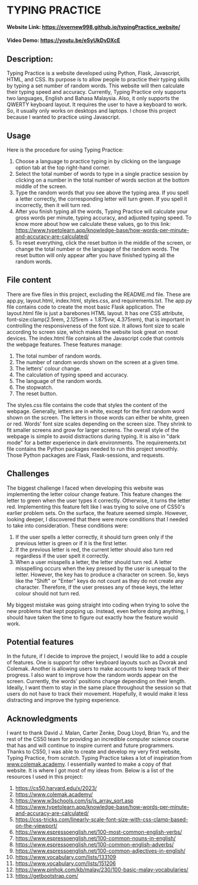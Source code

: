 # TYPING PRACTICE
#### Website Link: <https://evernew998.github.io/typingPractice_website/>
#### Video Demo: <https://youtu.be/eSyUkDvDXcE>
## Description:

Typing Practice is a website developed using Python, Flask, Javascript, HTML, and CSS. Its purpose is to allow people to practice their typing skills by typing a set number of random words. This website will then calculate their typing speed and accuracy. Currently, Typing Practice only supports two languages, English and Bahasa Malaysia. Also, it only supports the QWERTY keyboard layout. It requires the user to have a keyboard to work. So, it usually only works on desktops and laptops. I chose this project because I wanted to practice using Javascript. 

## Usage

Here is the procedure for using Typing Practice:
1. Choose a language to practice typing in by clicking on the language option tab at the top right-hand corner.
2. Select the total number of words to type in a single practice session by clicking on a number in the total number of words section at the bottom middle of the screen.
3. Type the random words that you see above the typing area. If you spell a letter correctly, the corresponding letter will turn green. If you spell it incorrectly, then it will turn red.
4. After you finish typing all the words, Typing Practice will calculate your gross words per minute, typing accuracy, and adjusted typing speed. To know more about how we calculate these values, go to this link: https://www.typetolearn.app/knowledge-base/how-words-per-minute-and-accuracy-are-calculated/
5. To reset everything, click the reset button in the middle of the screen, or change the total number or the language of the random words. The reset button will only appear after you have finished typing all the random words.

## File content

There are five files in this project, excluding the README.md file. These are app.py, layout.html, index.html, styles.css, and requirements.txt. The app.py file contains code to create the most basic Flask application. The layout.html file is just a barebones HTML layout. It has one CSS attribute, font-size:clamp(2.5rem, 2.125rem + 1.875vw, 4.375rem), that is important in controlling the responsiveness of the font size. It allows font size to scale according to screen size, which makes the website look great on most devices. The index.html file contains all the Javascript code that controls the webpage features. These features manage:
1. The total number of random words.
2. The number of random words shown on the screen at a given time.
3. The letters' colour change.
4. The calculation of typing speed and accuracy.
5. The language of the random words.
6. The stopwatch.
7. The reset button.

The styles.css file contains the code that styles the content of the webpage. Generally, letters are in white, except for the first random word shown on the screen. The letters in those words can either be white, green or red. Words' font size scales depending on the screen size. They shrink to fit smaller screens and grow for larger screens. The overall style of the webpage is simple to avoid distractions during typing. It is also in "dark mode" for a better experience in dark environments. The requirements.txt file contains the Python packages needed to run this project smoothly. Those Python packages are Flask, Flask-sessions, and requests.

## Challenges

The biggest challenge I faced when developing this website was implementing the letter colour change feature. This feature changes the letter to green when the user types it correctly. Otherwise, it turns the letter red. Implementing this feature felt like I was trying to solve one of CS50's earlier problem sets. On the surface, the feature seemed simple. However, looking deeper, I discovered that there were more conditions that I needed to take into consideration. These conditions were:
1. If the user spells a letter correctly, it should turn green only if the previous letter is green or if it is the first letter. 
2. If the previous letter is red, the current letter should also turn red regardless if the user spelt it correctly.
3. When a user misspells a letter, the letter should turn red. A letter misspelling occurs when the key pressed by the user is unequal to the letter. However, the key has to produce a character on screen. So, keys like the "Shift" or "Enter" keys do not count as they do not create any character. Therefore, if the user presses any of these keys, the letter colour should not turn red.

My biggest mistake was going straight into coding when trying to solve the new problems that kept popping up. Instead, even before doing anything, I should have taken the time to figure out exactly how the feature would work.

## Potential features

In the future, if I decide to improve the project, I would like to add a couple of features. One is support for other keyboard layouts such as Dvorak and Colemak. Another is allowing users to make accounts to keep track of their progress. I also want to improve how the random words appear on the screen. Currently, the words' positions change depending on their length. Ideally, I want them to stay in the same place throughout the session so that users do not have to track their movement. Hopefully, it would make it less distracting and improve the typing experience.

## Acknowledgments

I want to thank David J. Malan, Carter Zenke, Doug Lloyd, Brian Yu, and the rest of the CS50 team for providing an incredible computer science course that has and will continue to inspire current and future programmers. Thanks to CS50, I was able to create and develop my very first website, Typing Practice, from scratch. Typing Practice takes a lot of inspiration from www.colemak.academy. I essentially wanted to make a copy of that website. It is where I got most of my ideas from. Below is a list of the resources I used in this project:
1. https://cs50.harvard.edu/x/2023/ 
2. https://www.colemak.academy/
3. https://www.w3schools.com/js/js_array_sort.asp
4. https://www.typetolearn.app/knowledge-base/how-words-per-minute-and-accuracy-are-calculated/
5. https://css-tricks.com/linearly-scale-font-size-with-css-clamp-based-on-the-viewport/
6. https://www.espressoenglish.net/100-most-common-english-verbs/
7. https://www.espressoenglish.net/100-common-nouns-in-english/
8. https://www.espressoenglish.net/100-common-english-adverbs/
9. https://www.espressoenglish.net/100-common-adjectives-in-english/
10. https://www.vocabulary.com/lists/133109
11. https://www.vocabulary.com/lists/151206
12. https://www.pinhok.com/kb/malay/230/100-basic-malay-vocabularies/
13. https://getbootstrap.com/
